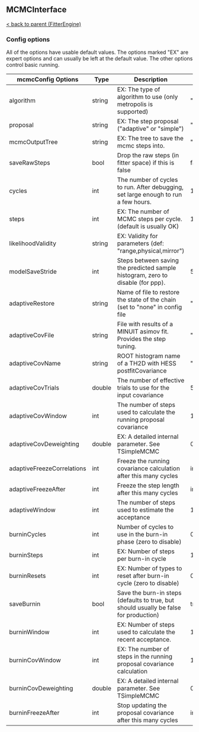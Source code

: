 ## MCMCInterface

[< back to parent (FitterEngine)](FitterEngine.md)

### Config options

All of the options have usable default values.  The options marked "EX" are expert options and can usually be left at the default value.  The other options control basic running.

| mcmcConfig Options       | Type   | Description                                                                 | Default             |
|--------------------------|--------|-----------------------------------------------------------------------------|---------------------|
| algorithm | string | EX: The type of algorithm to use (only metropolis is supported) | "metropolis" |
| proposal | string | EX: The step proposal ("adaptive" or "simple") | "adaptive" |
| mcmcOutputTree | string | EX: The tree to save the mcmc steps into. | "MCMC" |
| saveRawSteps | bool | Drop the raw steps (in fitter space) if this is false | false |
| cycles | int | The number of cycles to run.  After debugging, set large enough to run a few hours. | 1 |
| steps | int | EX: The number of MCMC steps per cycle. (default is usually OK) | 10000 |
| likelihoodValidity | string | EX: Validity for parameters (def: "range,physical,mirror") | |
| modelSaveStride | int | Steps between saving the predicted sample histogram, zero to disable (for ppp). | 5000 |
| adaptiveRestore | string | Name of file to restore the state of the chain (set to "none" in config file | "none" |
| adaptiveCovFile | string | File with results of a MINUIT asimov fit.  Provides the step tuning. | "none" |
| adaptiveCovName | string | ROOT histogram name of a TH2D with HESS postfitCovariance | "see code" |
| adaptiveCovTrials | double | The number of effective trials to use for the input covariance | 500,000 |
| adaptiveCovWindow | int | The number of steps used to calculate the running proposal covariance | 1,000,000 |
| adaptiveCovDeweighting | double | EX: A detailed internal parameter.  See TSimpleMCMC | 0.0 |
| adaptiveFreezeCorrelations | int | Freeze the running covariance calculation after this many cycles | infinite |
| adaptiveFreezeAfter | int | Freeze the step length after this many cycles | infinite |
| adaptiveWindow | int | The number of steps used to estimate the acceptance | 1000 |
| burninCycles | int | Number of cycles to use in the burn-in phase (zero to disable) | 0 |
| burninSteps | int | EX: Number of steps per burn-in cycle | 10000 |
| burninResets | int | EX: Number of types to reset after burn-in cycle (zero to disable) | 0 |
| saveBurnin | bool | Save the burn-in steps (defaults to true, but should usually be false for production) | true |
| burninWindow | int | EX: Number of steps used to calculate the recent acceptance. | 1000 |
| burninCovWindow | int | EX: The number of steps in the running proposal covariance calculation | 1,000,000 |
| burninCovDeweighting | double | EX: A detailed internal parameter.  See TSimpleMCMC | 0.0 |
| burninFreezeAfter | int | Stop updating the proposal covariance after this many cycles | infinite |
